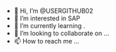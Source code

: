 - 👋 Hi, I’m @USERGITHUB02
- 👀 I’m interested in SAP
- 🌱 I’m currently learning .
- 💞️ I’m looking to collaborate on ...
- 📫 How to reach me ...

<!---
USERGITHUB02/USERGITHUB02 is a ✨ special ✨ repository because its `README.md` (this file) appears on your GitHub profile.
You can click the Preview link to take a look at your changes.
--->
